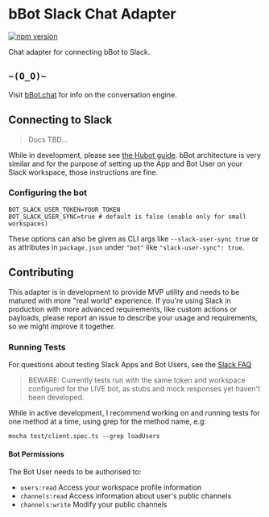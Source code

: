 [guide]: https://slackapi.github.io/hubot-slack/#basic-setup
[faq]: https://api.slack.com/faq#slack_apps

# bBot Slack Chat Adapter

[![npm version](https://img.shields.io/npm/v/bbot-rasa-nlu.svg?style=flat)](https://www.npmjs.com/package/bbot-slack-chat-adapter)

Chat adapter for connecting bBot to Slack.

## `~(O_O)~`

Visit [bBot.chat](http://bbot.chat/) for info on the conversation engine.

## Connecting to Slack

> Docs TBD...

While in development, please see [the Hubot guide][guide]. bBot
architecture is very similar and for the purpose of setting up the App and Bot
User on your Slack workspace, those instructions are fine.

### Configuring the bot

```
BOT_SLACK_USER_TOKEN=YOUR_TOKEN
BOT_SLACK_USER_SYNC=true # default is false (enable only for small workspaces)
```

These options can also be given as CLI args like `--slack-user-sync true` or
as attributes in `package.json` under `"bot"` like `"slack-user-sync": true`.

## Contributing

This adapter is in development to provide MVP utility and needs to be matured
with more "real world" experience. If you're using Slack in production with more
advanced requirements, like custom actions or payloads, please report an issue
to describe your usage and requirements, so we might improve it together.

### Running Tests

For questions about testing Slack Apps and Bot Users, see the [Slack FAQ][faq]

> BEWARE: Currently tests run with the same token and workspace configured for
> the LIVE bot, as stubs and mock responses yet haven't been developed.

While in active development, I recommend working on and running tests for one
method at a time, using grep for the method name, e.g:

```mocha test/client.spec.ts --grep loadUsers```

#### Bot Permissions

The Bot User needs to be authorised to:
- `users:read` Access your workspace profile information 
- `channels:read` Access information about user's public channels
- `channels:write` Modify your public channels